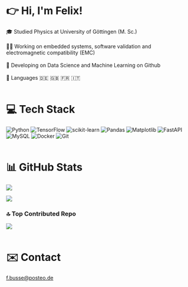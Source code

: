 # 👉 Hi, I'm Felix!
🎓 Studied Physics at University of Göttingen (M. Sc.)<br><br>
👨‍💻 Working on embedded systems, software validation and electromagnetic compatibility (EMC)<br><br>
💭 Developing on Data Science and Machine Learning on Github<br><br>
💬 Languages 🇩🇪  🇬🇧  🇫🇷  🇮🇹
<br>
<br>

# 💻 Tech Stack
![Python](https://img.shields.io/badge/python-3670A0?style=for-the-badge&logo=python&logoColor=ffdd54) ![TensorFlow](https://img.shields.io/badge/TensorFlow-%23FF6F00.svg?style=for-the-badge&logo=TensorFlow&logoColor=white) ![scikit-learn](https://img.shields.io/badge/scikit--learn-%23F7931E.svg?style=for-the-badge&logo=scikit-learn&logoColor=white) ![Pandas](https://img.shields.io/badge/pandas-%23150458.svg?style=for-the-badge&logo=pandas&logoColor=white) ![Matplotlib](https://img.shields.io/badge/Matplotlib-%23ffffff.svg?style=for-the-badge&logo=Matplotlib&logoColor=black) ![FastAPI](https://img.shields.io/badge/FastAPI-005571?style=for-the-badge&logo=fastapi) ![MySQL](https://img.shields.io/badge/mysql-4479A1.svg?style=for-the-badge&logo=mysql&logoColor=white) ![Docker](https://img.shields.io/badge/docker-%230db7ed.svg?style=for-the-badge&logo=docker&logoColor=white) ![Git](https://img.shields.io/badge/git-%23F05033.svg?style=for-the-badge&logo=git&logoColor=white)
<br>
<br>
# 📊 GitHub Stats
![](https://github-readme-stats.vercel.app/api?username=Felix-Busse&theme=dracula&hide_border=false&include_all_commits=false&count_private=false)<br/>

![](https://github-readme-stats.vercel.app/api/top-langs/?username=Felix-Busse&theme=dracula&hide_border=false&include_all_commits=false&count_private=false&hide=PureBasic)

### 🔝 Top Contributed Repo
![](https://github-contributor-stats.vercel.app/api?username=Felix-Busse&limit=5&theme=dracula&combine_all_yearly_contributions=true)
<br>
<br>
# ✉️ Contact
f.busse@posteo.de
<!-- Proudly created with GPRM ( https://gprm.itsvg.in ) -->
